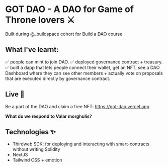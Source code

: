# GOT DAO - A DAO for Game of Throne lovers ⚔️

Built during @_buildspace cohort for Build a DAO course

## What I've learnt:
✅ people can mint to join DAO.
✅ deployed governance contract + treasury.
✅ built a dapp that lets people connect their wallet, get an NFT, see a DAO Dashboard where they can see other members + actually vote on proposals that are executed directly by governance contract.

## Live 🚀

Be a part of the DAO and claim a free NFT:
https://got-dao.vercel.app

**What do we respond to Valar morghulis?**


## Technologies ✨

- Thirdweb SDK: for deploying and interacting with smart-contracts without writing Solidity
- NextJS
- Tailwind CSS + emotion
